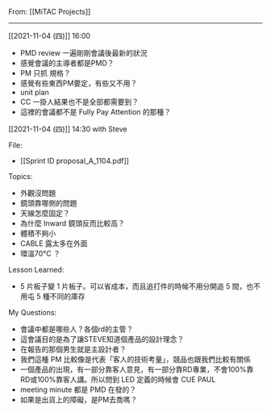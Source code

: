 From: [[MiTAC Projects]]

---

[[2021-11-04 (四)]] 16:00 
- PMD review 一遍剛剛會議後最新的狀況
- 感覺會議的主導者都是PMD？
- PM 只抓 規格？
- 感覺有些東西PM要定，有些又不用？
- unit plan
- CC 一掛人結果也不是全部都需要到？
- 這裡的會議都不是 Fully Pay Attention 的那種？


[[2021-11-04 (四)]] 14:30 with Steve

File:
- [[Sprint ID proposal_A_1104.pdf]]

Topics:
- 外觀沒問題
- 鏡頭靠哪側的問題
- 天線怎麼固定？
- 為什麼 Inward 鏡頭反而比較高？
- 體積不夠小
- CABLE 露太多在外面
- 環溫70°C ？

Lesson Learned:
- 5 片板子變 1 片板子。可以省成本，而且追打件的時候不用分開追 5 間，也不用屯 5 種不同的庫存

My Questions:
- 會議中都是哪些人？各個rd的主管？
- 這會議目的是為了讓STEVE知道個產品的設計理念？
- 在報告的那個男生就是主設計者？
- 我們這種 PM 比較像是代表「客人的技術考量」，競品也跟我們比較有關係
- 一個產品的出現，有一部分靠客人意見，有一部分靠RD專業，不會100%靠RD或100%靠客人講。所以問到 LED 定義的時候會 CUE PAUL
- meeting minute 都是 PMD 在發的？
- 如果是出貨上的障礙，是PM去喬嗎？